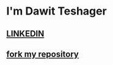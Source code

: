 #                               I'm Dawit Teshager
##                          [LINKEDIN](https://www.linkedin.com/in/dawit-teshager-kebede/) 
##                         [fork my repository](https://github.com/user/repository/fork)


